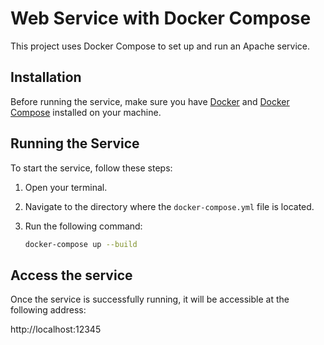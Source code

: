 # Web Service with Docker Compose

This project uses Docker Compose to set up and run an Apache service.

## Installation

Before running the service, make sure you have [Docker](https://www.docker.com/get-started) and [Docker Compose](https://docs.docker.com/compose/install/) installed on your machine.

## Running the Service

To start the service, follow these steps:

1. Open your terminal.
2. Navigate to the directory where the `docker-compose.yml` file is located.
3. Run the following command:

   ```bash
   docker-compose up --build
   ```

## Access the service

Once the service is successfully running, it will be accessible at the following address:

http://localhost:12345
